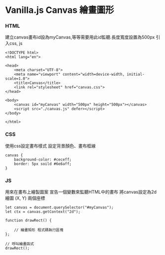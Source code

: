 # Vanilla.js Canvas 繪畫圖形

### HTML
建立canvas畫布id設為myCanvas,等等需要用此id監聽.長度寬度設置為500px
引入css, js
```
<!DOCTYPE html>
<html lang="en">

<head>
    <meta charset="UTF-8">
    <meta name="viewport" content="width=device-width, initial-scale=1.0">
    <title>Canvas</title>
    <link rel="stylesheet" href="canvas.css">
</head>

<body>
    <canvas id="myCanvas" width="500px" height="500px"></canvas>
    <script src="./canvas.js" defer></script>
</body>

</html>
```

### CSS
使用css設定畫布樣式
設定背景顏色、畫布框線
```
canvas {
    background-color: #ceceff;
    border: 5px soild #6e6aff;
}
```

### JS
用來在畫布上繪製圖案
宣告一個變數來監聽HTML中的畫布
將canvas設定為2d繪圖 (X, Y) 兩個座標
```
let canvas = document.querySelector("#myCanvas");
let ctx = canvas.getContext("2d");

function drawRect() {

    // 繪畫矩形 程式碼執行區塊
};

// 呼叫繪畫函式
drawRect();
```

